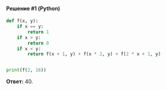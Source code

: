 #### Решение #1 (Python)
```python
def f(x, y):
	if x == y:
		return 1
	if x > y:
		return 0
	if x < y:
		return f(x + 1, y) + f(x * 2, y) + f(2 * x + 1, y)


print(f(2, 16))
```
**Ответ:** 40.
